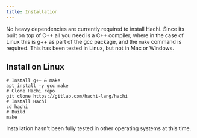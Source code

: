```yaml
---
title: Installation
---
```



No heavy dependencies are currently required to install Hachi. Since its built on top of C++ all you need is a C++ compiler, where in the case of Linux this is g++ as part of the gcc package, and the `make` command is required. This has been tested in Linux, but not in Mac or Windows.



## Install on Linux
    # Install g++ & make
    apt install -y gcc make
    # Clone Hachi repo
    git clone https://gitlab.com/hachi-lang/hachi
    # Install Hachi
    cd hachi
    # Build
    make

Installation hasn't been fully tested in other operating systems at this time.
